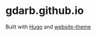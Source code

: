 # gdarb.github.io
Built with [Hugo](https://gohugo.io) and [website-theme](https://github.com/gdarb/website-theme)
